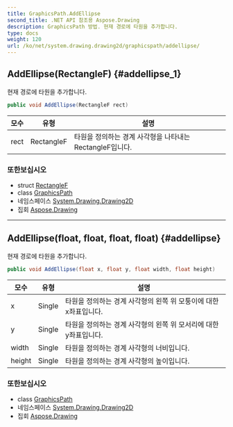```yaml
---
title: GraphicsPath.AddEllipse
second_title: .NET API 참조용 Aspose.Drawing
description: GraphicsPath 방법. 현재 경로에 타원을 추가합니다.
type: docs
weight: 120
url: /ko/net/system.drawing.drawing2d/graphicspath/addellipse/
---
```

## AddEllipse(RectangleF) {#addellipse_1}

현재 경로에 타원을 추가합니다.

```csharp
public void AddEllipse(RectangleF rect)
```

| 모수 | 유형 | 설명 |
| --- | --- | --- |
| rect | RectangleF | 타원을 정의하는 경계 사각형을 나타내는 RectangleF입니다. |

### 또한보십시오

* struct [RectangleF](../../../system.drawing/rectanglef/)
* class [GraphicsPath](../)
* 네임스페이스 [System.Drawing.Drawing2D](../../graphicspath/)
* 집회 [Aspose.Drawing](../../../)

---

## AddEllipse(float, float, float, float) {#addellipse}

현재 경로에 타원을 추가합니다.

```csharp
public void AddEllipse(float x, float y, float width, float height)
```

| 모수 | 유형 | 설명 |
| --- | --- | --- |
| x | Single | 타원을 정의하는 경계 사각형의 왼쪽 위 모퉁이에 대한 x좌표입니다. |
| y | Single | 타원을 정의하는 경계 사각형의 왼쪽 위 모서리에 대한 y좌표입니다. |
| width | Single | 타원을 정의하는 경계 사각형의 너비입니다. |
| height | Single | 타원을 정의하는 경계 사각형의 높이입니다. |

### 또한보십시오

* class [GraphicsPath](../)
* 네임스페이스 [System.Drawing.Drawing2D](../../graphicspath/)
* 집회 [Aspose.Drawing](../../../)


